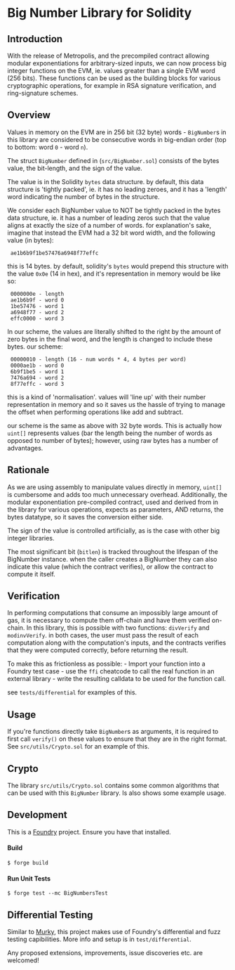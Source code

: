 ﻿

# Big Number Library for Solidity

## Introduction

With the release of Metropolis, and the precompiled contract allowing modular exponentiations for arbitrary-sized inputs,  we can now process big integer functions on the EVM, ie. values greater than a single EVM word (256 bits). These functions can be used as the building blocks for various cryptographic operations, for example in RSA signature verification, and ring-signature schemes.

## Overview
Values in memory on the EVM are in 256 bit (32 byte) words - `BigNumber`s in this library are considered to be consecutive words in big-endian order (top to bottom: word `0` - word `n`).

The struct `BigNumber` defined in (`src/BigNumber.sol`) consists of the bytes value, the bit-length, and the sign of the value.

The value is in the Solidity `bytes` data structure. by default, this data structure is 'tightly packed', ie. it has no leading zeroes, and it has a 'length' word indicating the number of bytes in the structure.

We consider each BigNumber value to NOT be tightly packed in the bytes data structure, ie. it has a number of leading zeros such that the value aligns at exactly the size of a number of words.
for explanation's sake, imagine that instead the EVM had a 32 bit word width, and the following value (in bytes):

     ae1b6b9f1be57476a6948f77effc

this is 14 bytes. by default, solidity's `bytes` would prepend this structure with the value `0x0e` (14 in hex), and it's representation in memory would be like so:

     0000000e - length
     ae1b6b9f - word 0
     1be57476 - word 1
     a6948f77 - word 2
     effc0000 - word 3

In our scheme, the values are literally shifted to the right by the amount of zero bytes in the final word, and the length is changed to include these bytes.
     our scheme:

     00000010 - length (16 - num words * 4, 4 bytes per word)
     0000ae1b - word 0
     6b9f1be5 - word 1
     7476a694 - word 2
     8f77effc - word 3

this is a kind of 'normalisation'. values will 'line up' with their number representation in memory and so it saves us the hassle of trying to manage the offset when performing operations like add and subtract.

our scheme is the same as above with 32 byte words. This is actually how `uint[]` represents values (bar the length being the number of words as opposed to number of bytes); however, using raw bytes has a number of advantages.

## Rationale
As we are using assembly to manipulate values directly in memory, `uint[]` is cumbersome and adds too much unnecessary overhead.
     Additionally, the modular exponentiation pre-compiled contract, used and derived from in the library for various operations, expects as parameters, AND returns, the bytes datatype, so it saves the conversion either side.
     
The sign of the value is controlled artificially, as is the case with other big integer libraries. 

 The most significant bit (`bitlen`) is tracked throughout the lifespan of the BigNumber instance. when the caller creates a BigNumber they can also indicate this value (which the contract verifies), or allow the contract to compute it itself.


## Verification
In performing computations that consume an impossibly large amount of gas, it is necessary to compute them off-chain and have them verified on-chain. In this library, this is possible with two functions: `divVerify` and `modinvVerify`. in both cases, the user must pass the result of each computation along with the computation's inputs, and the contracts verifies that they were computed correctly, before returning the result.

To make this as frictionless as possible:
    - Import your function into a Foundry test case
    - use the `ffi` cheatcode to call the real function in an external library
    - write the resulting calldata to be used for the function call.

see `tests/differential` for examples of this.

## Usage
If you're functions directly take `BigNumber`s as arguments, it is required to first call `verify()` on these values to ensure that they are in the right format. See `src/utils/Crypto.sol` for an example of this.

## Crypto
The library `src/utils/Crypto.sol` contains some common algorithms that can be used with this `BigNumber` library. Is also shows some example usage.


## Development

This is a [Foundry](https://github.com/foundry-rs/foundry/) project. Ensure you have that installed.

#### Build
```
$ forge build
```

#### Run Unit Tests 
```
$ forge test --mc BigNumbersTest
```

## Differential Testing
Similar to [Murky](https://github.com/dmfxyz/murky/), this project makes use of Foundry's differential and fuzz testing capibilities. More info and setup is in `test/differential`.

Any proposed extensions, improvements, issue discoveries etc. are welcomed!
